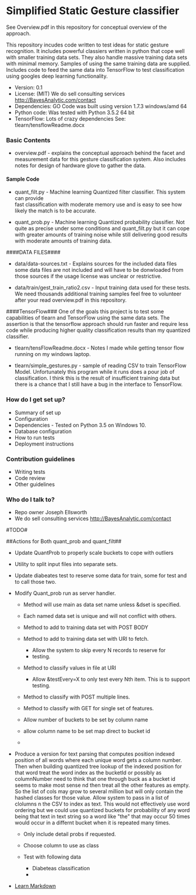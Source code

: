 # Simplified Static Gesture classifier  #

See Overview.pdf in this repository for conceptual overview of the approach.

This repository incudes code written to test ideas for static gesture recognition. It includes powerful classiers written in python that cope well with smaller training data sets.  They also handle massive training data sets with minimal memory.    Samples of using the same training data are supplied.  Includes code to feed the same data into TensorFlow to test classification using googles deep learning functionality.

* Version: 0.1
* License: (MIT) We do sell consulting services http://BayesAnalytic.com/contact
* Dependencies: GO Code was built using version 1.7.3 windows/amd 64
* Python code: Was tested with Python 3.5.2 64 bit
* TensorFlow: Lots of crazy dependencies See: tlearn/tensflowReadme.docx 

### Basic Contents ###
* overview.pdf - explains the conceptual approach behind the facet and measurement data for this
  gesture classification system.  Also includes notes for design of hardware glove to gather the data.

#### Sample Code ####
* quant_filt.py  - Machine learning Quantized filter classifier.  This system can provide  
   fast classification with moderate memory use and is easy to see how likely the match is to
   be accurate.

* quant_prob.py - Machine learning Quantized probability classifier. Not quite as precise under
   some conditions and quant_filt.py but it can cope with greater amounts of training noise while
   still delivering good results with moderate amounts of training data.  
 

####DATA FILES####
 * data/data-sources.txt - Explains sources for the included data files
   some data files are not included and will have to be donwloaded from
   those sources if the usage license was unclear or restrictive.
   
 * data/train/gest_train_ratio2.csv - Input training data used for these tests.  We need thousands additional training samples feel free to volunteer after your read overview.pdf in this repository.


####TensorFlow###
 One of the goals this project is to test some
 capabilities of tlearn and TensorFlow using the 
 same data sets.   The assertion is that the 
 tensorflow approach should run faster and require
 less code while producing higher quality classification
 results than my quantized classifier. 
 
* tlearn/tensFlowReadme.docx - Notes I made while getting tensor flow running on my windows laptop.


* tlearn/simple_gestures.py - sample of reading CSV to  train TensorFlow Model.
   Unfortunately this program while it runs does a pour job of classification. I think
   this is the result of insufficient training data but there is a chance that I still have
   a bug in the interface to TensorFlow.




### How do I get set up? ###

* Summary of set up
* Configuration
* Dependencies - Tested on Python 3.5 on Windows 10.
* Database configuration
* How to run tests
* Deployment instructions

### Contribution guidelines ###

* Writing tests
* Code review
* Other guidelines

### Who do I talk to? ###

* Repo owner Joseph Ellsworth
* We do sell consulting services http://BayesAnalytic.com/contact


#TODO#

##Actions for Both quant_prob and quant_filt##
* Update QuantProb to properly scale buckets to cope with outliers
* Utility to split input files into separate sets.
* Update diabeates test to reserve some data for train, some for test
  and to call those two. 

  
  
* Modify Quant_prob run as server handler. 
  * Method will use main as data set name unless &dset is specified.
  * Each named data set is unique and will not conflict with others.
  * Method to add to training data set with POST BODY
  * Method to add to training data set with URI to fetch.
    * Allow the system to skip every N records to reserve for 
    * testing.
  * Method to classify values in file at URI 
    * Allow &testEvery=X to only test every Nth
      item.  This is to support testing.     
  * Method to classify with POST multiple lines.
  * Method to classify with GET for single set of features.
  * Allow number of buckets to be set by column name
  * allow column name to be set map direct to bucket id

  *    
* Produce a version for text parsing that computes position
    indexed position of all words where each unique word gets 
    a column number.   Then when building quantized tree 
    lookup of the indexed position for that word  treat the word 
    index as the bucketId or possibly as columnNumber need to think
    that one through buck as a bucket id seems to make most sense
    nd then 
    treat all the other features as empty. So the list of cols
    may grow to several million but will only contain the hashed
    classes for those value. Allow system to pass in a list
    of clolumns n the CSV to index as text.  This would not 
    effectively use word ordering but we could use quantized buckets
    for probability of any word being that text in text string so
    a word like "the" that may occur 50 times would occur in a differnt
    bucket when it is repeated many times. 
  * Only include detail probs if requested.
  * Choose column to use as class

  * Test with following data
     * Diabeteas classification
     * 
     

* [Learn Markdown](https://bitbucket.org/tutorials/markdowndemo)
